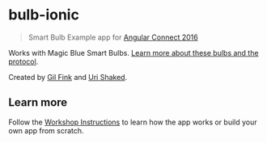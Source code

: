 # bulb-ionic

> Smart Bulb Example app for [Angular Connect 2016](https://angularconnect.com)

Works with Magic Blue Smart Bulbs. [Learn more about these bulbs and the protocol](https://medium.com/@urish/reverse-engineering-a-bluetooth-lightbulb-56580fcb7546#.46y5x2m73).

Created by [Gil Fink](http://gilfink.azurewebsites.net/) and [Uri Shaked](https://medium.com/@urish).

## Learn more
Follow the [Workshop Instructions](https://goo.gl/p9g05v) to learn how the app works or build your own app from scratch.
